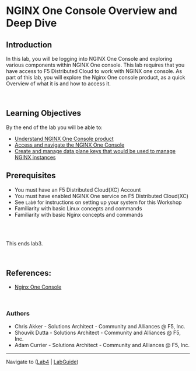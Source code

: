 # NGINX One Console Overview and Deep Dive

## Introduction

In this lab, you will be logging into NGINX One Console and exploring various components within NGINX One console. This lab requires that you have access to F5 Distributed Cloud to work with NGINX one console. As part of this lab, you will explore the Nginx One console product, as a quick Overview of what it is and how to access it.

<br/>

## Learning Objectives

By the end of the lab you will be able to:

- [Understand NGINX One Console product](#nginx-one-console-introduction)
- [Access and navigate the NGINX One Console](#access-and-navigate-the-nginx-one-console)
- [Create and manage data plane keys that would be used to manage NGINX instances](#create-and-manage-data-plane-keys-that-would-be-used-to-manage-nginx-instances)

## Prerequisites

- You must have an F5 Distributed Cloud(XC) Account
- You must have enabled NGINX One service on F5 Distributed Cloud(XC)
- See `Lab0` for instructions on setting up your system for this Workshop
- Familiarity with basic Linux concepts and commands
- Familiarity with basic Nginx concepts and commands

<br/>

<br/>

This ends lab3.

<br/>

## References:

- [Nginx One Console](https://docs.nginx.com/nginx-one/)

<br/>

### Authors

- Chris Akker - Solutions Architect - Community and Alliances @ F5, Inc.
- Shouvik Dutta - Solutions Architect - Community and Alliances @ F5, Inc.
- Adam Currier - Solutions Architect - Community and Alliances @ F5, Inc.

-------------

Navigate to ([Lab4](../lab4/readme.md) | [LabGuide](../readme.md))
